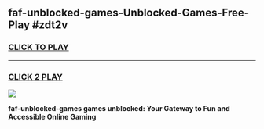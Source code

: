 
## faf-unblocked-games-Unblocked-Games-Free-Play #zdt2v
<h3>
<a href="https://us.freeplayer.one?title=faf-unblocked-games&ref=9M">CLICK TO PLAY</a></h3>
<hr>

<h3>
<a href="https://us.freeplayer.one?title=faf-unblocked-games&ref=9M">CLICK 2 PLAY</a>
  
</h3>

<a href="https://us.freeplayer.one?title=faf-unblocked-games&ref=9M"><img src="https://clearcache.store/games.png"></a>


**faf-unblocked-games games unblocked: Your Gateway to Fun and Accessible Online Gaming**

